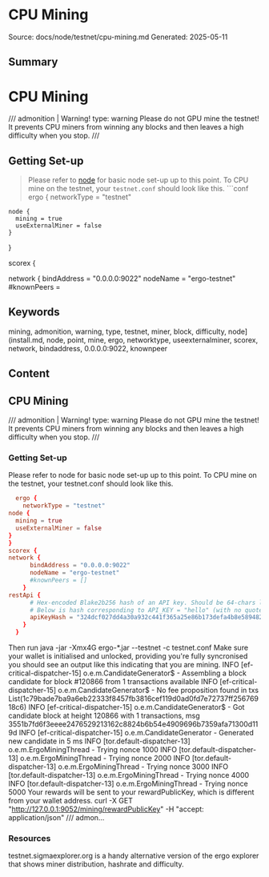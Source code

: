 # CPU Mining
Source: docs/node/testnet/cpu-mining.md
Generated: 2025-05-11

## Summary
# CPU Mining

/// admonition | Warning!
    type: warning
Please do not GPU mine the testnet! It prevents CPU miners from winning any blocks and then leaves a high difficulty when you stop. ///

## Getting Set-up
> Please refer to [node](install.md) for basic node set-up up to this point. To CPU mine on the testnet, your `testnet.conf` should look like this. ```conf
  ergo {
    networkType = "testnet"

    node {
      mining = true
      useExternalMiner = false
    }
  }

  scorex {

  network {
      bindAddress = "0.0.0.0:9022"
      nodeName = "ergo-testnet"
      #knownPeers =

## Keywords
mining, admonition, warning, type, testnet, miner, block, difficulty, node](install.md, node, point, mine, ergo, networktype, useexternalminer, scorex, network, bindaddress, 0.0.0.0:9022, knownpeer

## Content
## CPU Mining
/// admonition | Warning!
    type: warning
Please do not GPU mine the testnet! It prevents CPU miners from winning any blocks and then leaves a high difficulty when you stop.
///

### Getting Set-up
Please refer to node for basic node set-up up to this point.
To CPU mine on the testnet, your testnet.conf should look like this.
```conf
  ergo {
    networkType = "testnet"
node {
  mining = true
  useExternalMiner = false
}
}
scorex {
network {
      bindAddress = "0.0.0.0:9022"
      nodeName = "ergo-testnet"
      #knownPeers = []
    }
restApi {
      # Hex-encoded Blake2b256 hash of an API key. Should be 64-chars long Base16 string.
      # Below is hash corresponding to API_KEY = "hello" (with no quotes)
      apiKeyHash = "324dcf027dd4a30a932c441f365a25e86b173defa4b8e58948253471b81b72cf"
    }
  }
```
Then run
java -jar -Xmx4G ergo-*.jar --testnet -c testnet.conf
Make sure your wallet is initialised and unlocked, providing you're fully syncronised you should see an output like this indicating that you are mining.
INFO  [ef-critical-dispatcher-15] o.e.m.CandidateGenerator$ - Assembling a block candidate for block #120866 from 1 transactions available
INFO  [ef-critical-dispatcher-15] o.e.m.CandidateGenerator$ - No fee proposition found in txs List(1c79bade7ba9a6eb22333f8457fb3816cef119d0ad0fd7e72737ff25676918c6)
INFO  [ef-critical-dispatcher-15] o.e.m.CandidateGenerator$ - Got candidate block at height 120866 with 1 transactions, msg 3551b7fd6f3eeee2476529213162c8824b6b54e4909696b7359afa71300d119d
INFO  [ef-critical-dispatcher-15] o.e.m.CandidateGenerator - Generated new candidate in 5 ms
INFO  [tor.default-dispatcher-13] o.e.m.ErgoMiningThread - Trying nonce 1000
INFO  [tor.default-dispatcher-13] o.e.m.ErgoMiningThread - Trying nonce 2000
INFO  [tor.default-dispatcher-13] o.e.m.ErgoMiningThread - Trying nonce 3000
INFO  [tor.default-dispatcher-13] o.e.m.ErgoMiningThread - Trying nonce 4000
INFO  [tor.default-dispatcher-13] o.e.m.ErgoMiningThread - Trying nonce 5000
Your rewards will be sent to your rewardPublicKey, which is different from your wallet address.
curl -X GET "http://127.0.0.1:9052/mining/rewardPublicKey" -H  "accept: application/json"
/// admon...

### Resources
testnet.sigmaexplorer.org is a handy alternative version of the ergo explorer that shows miner distribution, hashrate and difficulty.
